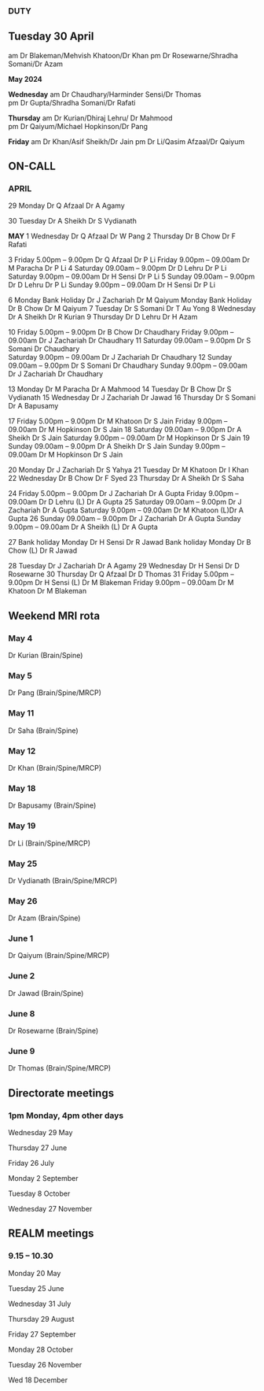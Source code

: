 

### DUTY
## Tuesday 30 April

am Dr Blakeman/Mehvish Khatoon/Dr Khan
pm Dr Rosewarne/Shradha Somani/Dr Azam

**May 2024**

**Wednesday**
am	Dr Chaudhary/Harminder Sensi/Dr Thomas	
pm	Dr Gupta/Shradha Somani/Dr Rafati	

**Thursday**
am	Dr Kurian/Dhiraj Lehru/ Dr Mahmood	
pm	Dr Qaiyum/Michael Hopkinson/Dr Pang	

**Friday**
am	Dr Khan/Asif Sheikh/Dr Jain
pm	Dr Li/Qasim Afzaal/Dr Qaiyum

## ON-CALL

### APRIL
29	Monday		Dr Q Afzaal	Dr A Agamy

30	Tuesday		Dr A Sheikh	Dr S Vydianath

**MAY**
1	Wednesday	Dr Q Afzaal	Dr W Pang
2	Thursday	Dr B Chow	Dr F Rafati

3	Friday 5.00pm – 9.00pm		Dr Q Afzaal	Dr P Li 
	Friday 9.00pm – 09.00am		Dr M Paracha	Dr P Li 
4	Saturday 09.00am – 9.00pm	Dr D Lehru	Dr P Li 
	Saturday 9.00pm – 09.00am	Dr H Sensi	Dr P Li 
5	Sunday 09.00am – 9.00pm		Dr D Lehru	Dr P Li 
	Sunday 9.00pm – 09.00am		Dr H Sensi	Dr P Li 

6	Monday Bank Holiday		Dr J Zachariah	Dr M Qaiyum
	Monday Bank Holiday		Dr B Chow	Dr M Qaiyum
7	Tuesday				Dr S Somani	Dr T Au Yong
8	Wednesday			Dr A Sheikh	Dr R Kurian
9	Thursday			Dr D Lehru	Dr H Azam

10	Friday 5.00pm – 9.00pm		Dr B Chow	Dr Chaudhary 
	Friday 9.00pm – 09.00am		Dr J Zachariah	 Dr Chaudhary 
11	Saturday 09.00am – 9.00pm	Dr S Somani	Dr Chaudhary  
	Saturday 9.00pm – 09.00am	Dr J Zachariah	Dr Chaudhary 
12	Sunday 09.00am – 9.00pm		Dr S Somani	Dr Chaudhary 
	Sunday 9.00pm – 09.00am		Dr J Zachariah	Dr Chaudhary 
 
13	Monday				Dr M Paracha	Dr A Mahmood 
14	Tuesday				Dr B Chow	Dr S Vydianath
15	Wednesday			Dr J Zachariah	Dr Jawad 
16	Thursday			Dr S Somani	Dr A Bapusamy 

17	Friday 5.00pm – 9.00pm		Dr M Khatoon	Dr S Jain 
	Friday 9.00pm – 09.00am		Dr M Hopkinson	Dr S Jain 
18	Saturday 09.00am – 9.00pm	Dr A Sheikh	Dr S Jain 
	Saturday 9.00pm – 09.00am	Dr M Hopkinson	Dr S Jain 
19	Sunday 09.00am – 9.00pm		Dr A Sheikh	Dr S Jain 
	Sunday 9.00pm – 09.00am		Dr M Hopkinson	Dr S Jain 
 
20	Monday				Dr J Zachariah	Dr S Yahya
21	Tuesday				Dr M Khatoon	Dr I Khan
22	Wednesday			Dr B Chow	Dr F Syed
23	Thursday			Dr A Sheikh	Dr S Saha 

24	Friday 5.00pm – 9.00pm		Dr J Zachariah	Dr A Gupta
	Friday 9.00pm – 09.00am		Dr D Lehru (L)	Dr A Gupta
25	Saturday 09.00am – 9.00pm	Dr J Zachariah	Dr A Gupta
	Saturday 9.00pm – 09.00am	Dr M Khatoon (L)Dr A Gupta
26	Sunday 09.00am – 9.00pm		Dr J Zachariah	Dr A Gupta
	Sunday 9.00pm – 09.00am		Dr A Sheikh (L)	Dr A Gupta

27	Bank holiday Monday		Dr H Sensi	Dr R Jawad
	Bank holiday Monday		Dr B Chow (L)	Dr R Jawad

28	Tuesday				Dr J Zachariah	Dr A Agamy
29	Wednesday			Dr H Sensi	Dr D Rosewarne
30	Thursday			Dr Q Afzaal	Dr D Thomas
31	Friday 5.00pm – 9.00pm		Dr H Sensi (L)	Dr M Blakeman
	Friday 9.00pm – 09.00am		Dr M Khatoon	Dr M Blakeman


## Weekend MRI rota

### May 4 

Dr Kurian	(Brain/Spine)

### May 5

Dr Pang	(Brain/Spine/MRCP)
		
### May 11

Dr Saha (Brain/Spine)

### May 12

Dr Khan	(Brain/Spine/MRCP)
		
### May 18

Dr Bapusamy (Brain/Spine)

### May 19

Dr Li	(Brain/Spine/MRCP)
		
### May 25

Dr Vydianath 	(Brain/Spine/MRCP)

### May 26

Dr Azam	(Brain/Spine)

		
### June 1

Dr Qaiyum	(Brain/Spine/MRCP)

### June 2

Dr Jawad	(Brain/Spine)

### June 8

Dr Rosewarne	(Brain/Spine)

### June 9

Dr Thomas	(Brain/Spine/MRCP)


## Directorate meetings  
### 1pm Monday, 4pm other days


Wednesday 29 May

Thursday 27 June

Friday 26 July

Monday 2 September

Tuesday 8 October

Wednesday 27 November


## REALM meetings
### 9.15 – 10.30


Monday 20 May	

Tuesday 25 June 	

Wednesday 31 July 	

Thursday 29 August	

Friday 27 September

Monday 28 October  

Tuesday 26 November		

Wed 18 December	




